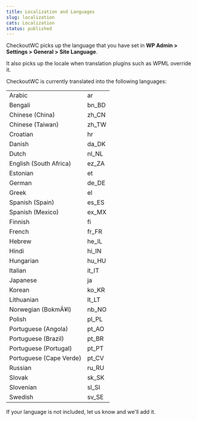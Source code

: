 ```yaml
---
title: Localization and Languages
slug: localization
cats: Localization
status: published
---
```



  <p>
    CheckoutWC picks up the language that you have set in <strong>WP Admin &gt; Settings &gt; General &gt; Site Language</strong>.
  </p>
  <p>
    It also picks up the locale when translation plugins such as WPML override it.
  </p>
  <p>
    CheckoutWC is currently translated into the following languages:
  </p>
  <table>
    <tbody>
      <tr>
        <td>
          Arabic
        </td>
        <td>
          ar
        </td>
      </tr>
      <tr>
        <td>
          Bengali
        </td>
        <td>
          bn_BD
        </td>
      </tr>
      <tr>
        <td>
          Chinese (China)
        </td>
        <td>
          zh_CN
        </td>
      </tr>
      <tr>
        <td>
          Chinese (Taiwan)
        </td>
        <td>
          zh_TW
        </td>
      </tr>
      <tr>
        <td>
          Croatian
        </td>
        <td>
          hr
        </td>
      </tr>
      <tr>
        <td>
          Danish
        </td>
        <td>
          da_DK
        </td>
      </tr>
      <tr>
        <td>
          Dutch
        </td>
        <td>
          nl_NL
        </td>
      </tr>
      <tr>
        <td>
          English (South Africa)
        </td>
        <td>
          ez_ZA
        </td>
      </tr>
      <tr>
        <td>
          Estonian
        </td>
        <td>
          et
        </td>
      </tr>
      <tr>
        <td>
          German
        </td>
        <td>
          de_DE
        </td>
      </tr>
      <tr>
        <td>
          Greek
        </td>
        <td>
          el
        </td>
      </tr>
      <tr>
        <td>
          Spanish (Spain)
        </td>
        <td>
          es_ES
        </td>
      </tr>
      <tr>
        <td>
          Spanish (Mexico)
        </td>
        <td>
          ex_MX
        </td>
      </tr>
      <tr>
        <td>
          Finnish
        </td>
        <td>
          fi
        </td>
      </tr>
      <tr>
        <td>
          French
        </td>
        <td>
          fr_FR
        </td>
      </tr>
      <tr>
        <td>
          Hebrew
        </td>
        <td>
          he_IL
        </td>
      </tr>
      <tr>
        <td>
          Hindi
        </td>
        <td>
          hi_IN
        </td>
      </tr>
      <tr>
        <td>
          Hungarian
        </td>
        <td>
          hu_HU
        </td>
      </tr>
      <tr>
        <td>
          Italian
        </td>
        <td>
          it_IT
        </td>
      </tr>
      <tr>
        <td>
          Japanese
        </td>
        <td>
          ja
        </td>
      </tr>
      <tr>
        <td>
          Korean
        </td>
        <td>
          ko_KR
        </td>
      </tr>
      <tr>
        <td>
          Lithuanian
        </td>
        <td>
          lt_LT
        </td>
      </tr>
      <tr>
        <td>
          Norwegian (BokmÃ¥l)<br />
        </td>
        <td>
          nb_NO
        </td>
      </tr>
      <tr>
        <td>
          Polish
        </td>
        <td>
          pl_PL
        </td>
      </tr>
      <tr>
        <td>
          Portuguese (Angola)
        </td>
        <td>
          pt_AO
        </td>
      </tr>
      <tr>
        <td>
          Portuguese (Brazil)
        </td>
        <td>
          pt_BR
        </td>
      </tr>
      <tr>
        <td>
          Portuguese (Portugal)
        </td>
        <td>
          pt_PT
        </td>
      </tr>
      <tr>
        <td>
          Portuguese (Cape Verde)
        </td>
        <td>
          pt_CV
        </td>
      </tr>
      <tr>
        <td>
          Russian
        </td>
        <td>
          ru_RU
        </td>
      </tr>
      <tr>
        <td>
          Slovak
        </td>
        <td>
          sk_SK
        </td>
      </tr>
      <tr>
        <td>
          Slovenian
        </td>
        <td>
          sl_SI
        </td>
      </tr>
      <tr>
        <td>
          Swedish
        </td>
        <td>
          sv_SE
        </td>
      </tr>
    </tbody>
  </table>
  <p>
    If your language is not included, let us know and we'll add it.
  </p>
